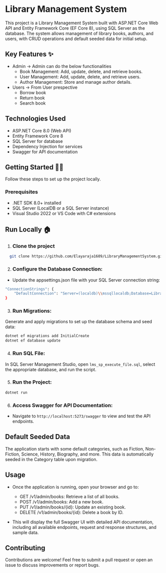 # Library Management System
 This project is a Library Management System built with ASP.NET Core Web API and Entity Framework Core (EF Core 8), using SQL Server as the database. The system allows management of library books, authors, and users, with CRUD operations and default seeded data for initial setup.

 ## Key Features ✨
 * Admin -> 
    Admin can do the below functionalities
    * Book Management: Add, update, delete, and retrieve books.
    * User Management: Add, update, delete, and retrieve users.
    * Author Management: Store and manage author details.
* Users -> From User prespective 
    * Borrow book
    * Return book
    * Search book

## Technologies Used
* ASP.NET Core 8.0 (Web API)
* Entity Framework Core 8
* SQL Server for database
* Dependency Injection for services
* Swagger for API documentation

## Getting Started 🧑‍💻
Follow these steps to set up the project locally.
### Prerequisites
* .NET SDK 8.0+ installed
* SQL Server (LocalDB or a SQL Server instance)
* Visual Studio 2022 or VS Code with C# extensions


## Run Locally 🏠  
1) ### Clone the project  

~~~bash  
  git clone https://github.com/Elayaraja1609/LibraryManagementSystem.git
~~~

2) ### Configure the Database Connection:
* Update the appsettings.json file with your SQL Server connection string:
~~~bash
"ConnectionStrings": {
    "DefaultConnection": "Server=(localdb)\\mssqllocaldb;Database=LibraryDB;Trusted_Connection=True;"
}
~~~
3) ### Run Migrations:
 Generate and apply migrations to set up the database schema and seed data:
~~~bash
dotnet ef migrations add InitialCreate
dotnet ef database update
~~~
4) ### Run SQL File:
In SQL Server Management Studio, open `lms_sp_execute_file.sql`, select the appropriate database, and run the script.

5) ### Run the Project:
~~~bash
dotnet run
~~~
6) ### Access Swagger for API Documentation:
* Navigate to `http://localhost:5273/swagger` to view and test the API endpoints.

## Default Seeded Data
The application starts with some default categories, such as Fiction, Non-Fiction, Science, History, Biography, and more. This data is automatically seeded in the Category table upon migration.

## Usage
* Once the application is running, open your browser and go to:

    * GET /v1/admin/books: Retrieve a list of all books.
    * POST /v1/admin/books: Add a new book.
    * PUT /v1/admin/books/{id}: Update an existing book.
    * DELETE /v1/admin/books/{id}: Delete a book by ID.
* This will display the full Swagger UI with detailed API documentation, including all available endpoints, request and response structures, and sample data.

## Contributing
Contributions are welcome! Feel free to submit a pull request or open an issue to discuss improvements or report bugs.
